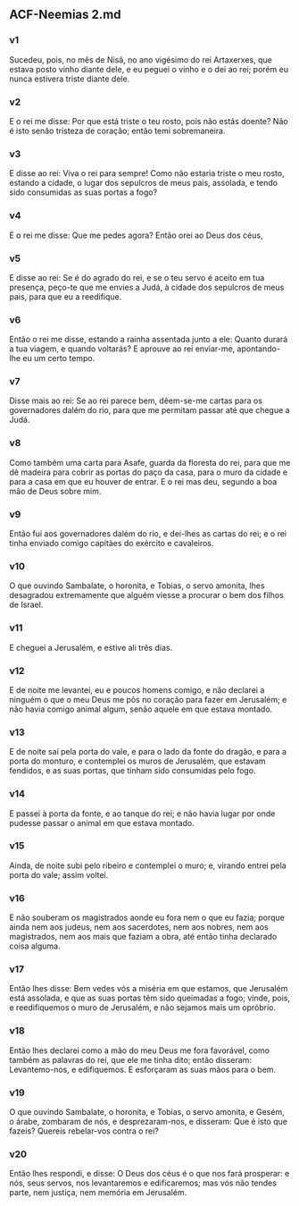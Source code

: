 ## ACF-Neemias 2.md
### v1
 Sucedeu, pois, no mês de Nisã, no ano vigésimo do rei Artaxerxes, que estava posto vinho diante dele, e eu peguei o vinho e o dei ao rei; porém eu nunca estivera triste diante dele.
### v2
 E o rei me disse: Por que está triste o teu rosto, pois não estás doente? Não é isto senão tristeza de coração; então temi sobremaneira.
### v3
 E disse ao rei: Viva o rei para sempre! Como não estaria triste o meu rosto, estando a cidade, o lugar dos sepulcros de meus pais, assolada, e tendo sido consumidas as suas portas a fogo?
### v4
 E o rei me disse: Que me pedes agora? Então orei ao Deus dos céus,
### v5
 E disse ao rei: Se é do agrado do rei, e se o teu servo é aceito em tua presença, peço-te que me envies a Judá, à cidade dos sepulcros de meus pais, para que eu a reedifique.
### v6
 Então o rei me disse, estando a rainha assentada junto a ele: Quanto durará a tua viagem, e quando voltarás? E aprouve ao rei enviar-me, apontando-lhe eu um certo tempo.
### v7
 Disse mais ao rei: Se ao rei parece bem, dêem-se-me cartas para os governadores dalém do rio, para que me permitam passar até que chegue a Judá.
### v8
 Como também uma carta para Asafe, guarda da floresta do rei, para que me dê madeira para cobrir as portas do paço da casa, para o muro da cidade e para a casa em que eu houver de entrar. E o rei mas deu, segundo a boa mão de Deus sobre mim.
### v9
 Então fui aos governadores dalém do rio, e dei-lhes as cartas do rei; e o rei tinha enviado comigo capitàes do exército e cavaleiros.
### v10
 O que ouvindo Sambalate, o horonita, e Tobias, o servo amonita, lhes desagradou extremamente que alguém viesse a procurar o bem dos filhos de Israel.
### v11
 E cheguei a Jerusalém, e estive ali três dias.
### v12
 E de noite me levantei, eu e poucos homens comigo, e não declarei a ninguém o que o meu Deus me pôs no coração para fazer em Jerusalém; e não havia comigo animal algum, senão aquele em que estava montado.
### v13
 E de noite saí pela porta do vale, e para o lado da fonte do dragão, e para a porta do monturo, e contemplei os muros de Jerusalém, que estavam fendidos, e as suas portas, que tinham sido consumidas pelo fogo.
### v14
 E passei à porta da fonte, e ao tanque do rei; e não havia lugar por onde pudesse passar o animal em que estava montado.
### v15
 Ainda, de noite subi pelo ribeiro e contemplei o muro; e, virando entrei pela porta do vale; assim voltei.
### v16
 E não souberam os magistrados aonde eu fora nem o que eu fazia; porque ainda nem aos judeus, nem aos sacerdotes, nem aos nobres, nem aos magistrados, nem aos mais que faziam a obra, até então tinha declarado coisa alguma.
### v17
 Então lhes disse: Bem vedes vós a miséria em que estamos, que Jerusalém está assolada, e que as suas portas têm sido queimadas a fogo; vinde, pois, e reedifiquemos o muro de Jerusalém, e não sejamos mais um opróbrio.
### v18
 Então lhes declarei como a mão do meu Deus me fora favorável, como também as palavras do rei, que ele me tinha dito; então disseram: Levantemo-nos, e edifiquemos. E esforçaram as suas mãos para o bem.
### v19
 O que ouvindo Sambalate, o horonita, e Tobias, o servo amonita, e Gesém, o árabe, zombaram de nós, e desprezaram-nos, e disseram: Que é isto que fazeis? Quereis rebelar-vos contra o rei?
### v20
 Então lhes respondi, e disse: O Deus dos céus é o que nos fará prosperar: e nós, seus servos, nos levantaremos e edificaremos; mas vós não tendes parte, nem justiça, nem memória em Jerusalém.
